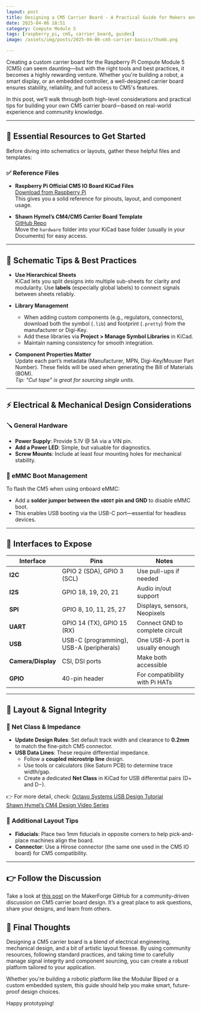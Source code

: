 ```yaml
---
layout: post
title: Designing a CM5 Carrier Board - A Practical Guide for Makers and Engineers
date: 2025-04-06 18:51
category: Compute Module 5
tags: [raspberry_pi, cm5, carrier_board, guides]
image: /assets/img/posts/2025-04-06-cm5-carrier-basics/thumb.png

---
```


Creating a custom carrier board for the Raspberry Pi Compute Module 5 (CM5) can seem daunting—but with the right tools and best practices, it becomes a highly rewarding venture. Whether you're building a robot, a smart display, or an embedded controller, a well-designed carrier board ensures stability, reliability, and full access to CM5's features.

In this post, we’ll walk through both high-level considerations and practical tips for building your own CM5 carrier board—based on real-world experience and community knowledge.

---

## 🔧 Essential Resources to Get Started

Before diving into schematics or layouts, gather these helpful files and templates:

### ✅ Reference Files
- **Raspberry Pi Official CM5 IO Board KiCad Files**  
  [Download from Raspberry Pi](https://pip.raspberrypi.com/categories/1098-design-files)  
  This gives you a solid reference for pinouts, layout, and component usage.

- **Shawn Hymel’s CM4/CM5 Carrier Board Template**  
  [GitHub Repo](https://github.com/ShawnHymel/rpi-cm4-carrier-template)  
  Move the `hardware` folder into your KiCad base folder (usually in your Documents) for easy access.

---

## 🧠 Schematic Tips & Best Practices

- **Use Hierarchical Sheets**  
  KiCad lets you split designs into multiple sub-sheets for clarity and modularity. Use **labels** (especially global labels) to connect signals between sheets reliably.

- **Library Management**
  - When adding custom components (e.g., regulators, connectors), download both the symbol (`.lib`) and footprint (`.pretty`) from the manufacturer or Digi-Key.
  - Add these libraries via **Project > Manage Symbol Libraries** in KiCad.
  - Maintain naming consistency for smooth integration.

- **Component Properties Matter**  
  Update each part’s metadata (Manufacturer, MPN, Digi-Key/Mouser Part Number). These fields will be used when generating the Bill of Materials (BOM).  
  _Tip: "Cut tape" is great for sourcing single units._

---

## ⚡ Electrical & Mechanical Design Considerations

### 🪛 General Hardware
- **Power Supply**: Provide 5.1V @ 5A via a VIN pin.
- **Add a Power LED**: Simple, but valuable for diagnostics.
- **Screw Mounts**: Include at least four mounting holes for mechanical stability.

### 🔄 eMMC Boot Management
To flash the CM5 when using onboard eMMC:
- Add a **solder jumper between the `nBOOT` pin and GND** to disable eMMC boot.
- This enables USB booting via the USB-C port—essential for headless devices.

---

## 🧩 Interfaces to Expose

| Interface | Pins | Notes |
|----------|------|-------|
| **I2C**  | GPIO 2 (SDA), GPIO 3 (SCL) | Use pull-ups if needed |
| **I2S**  | GPIO 18, 19, 20, 21 | Audio in/out support |
| **SPI**  | GPIO 8, 10, 11, 25, 27 | Displays, sensors, Neopixels |
| **UART** | GPIO 14 (TX), GPIO 15 (RX) | Connect GND to complete circuit |
| **USB**  | USB-C (programming), USB-A (peripherals) | One USB-A port is usually enough |
| **Camera/Display** | CSI, DSI ports | Make both accessible |
| **GPIO** | 40-pin header | For compatibility with Pi HATs |

---

## 📏 Layout & Signal Integrity

### 🧮 Net Class & Impedance

- **Update Design Rules**: Set default track width and clearance to **0.2mm** to match the fine-pitch CM5 connector.
- **USB Data Lines**: These require differential impedance.  
  - Follow a **coupled microstrip line** design.
  - Use tools or calculators (like Saturn PCB) to determine trace width/gap.
  - Create a dedicated **Net Class** in KiCad for USB differential pairs (D+ and D−).

👉 For more detail, check:
[Octavo Systems USB Design Tutorial](https://octavosystems.com/app_notes/osd335x-design-tutorial/osd335x-lesson-2-minimal-linux-boot/osd335x-lesson-2-usb-circuitry/)  
[Shawn Hymel’s CM4 Design Video Series](https://www.youtube.com/c/ShawnHymel)

### 📌 Additional Layout Tips
- **Fiducials**: Place two 1mm fiducials in opposite corners to help pick-and-place machines align the board.
- **Connector**: Use a Hirose connector (the same one used in the CM5 IO board) for CM5 compatibility.

---

## 👉 Follow the Discussion

Take a look at [this post](https://github.com/makerforgetech/modular-biped/discussions/118) on the MakerForge GitHub for a community-driven discussion on CM5 carrier board design. It’s a great place to ask questions, share your designs, and learn from others.

## 🧪 Final Thoughts

Designing a CM5 carrier board is a blend of electrical engineering, mechanical design, and a bit of artistic layout finesse. By using community resources, following standard practices, and taking time to carefully manage signal integrity and component sourcing, you can create a robust platform tailored to your application.

Whether you're building a robotic platform like the Modular Biped or a custom embedded system, this guide should help you make smart, future-proof design choices.

Happy prototyping!
